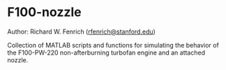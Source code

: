 # F100-nozzle
Author: Richard W. Fenrich (rfenrich@stanford.edu)

Collection of MATLAB scripts and functions for simulating the behavior 
of the F100-PW-220 non-afterburning turbofan engine and an attached nozzle.
